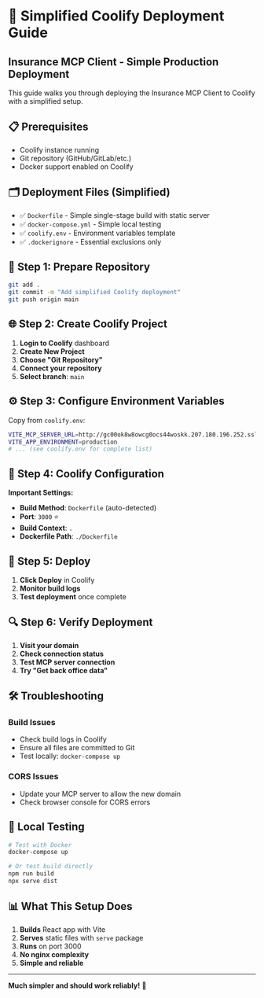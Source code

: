 # 🚀 Simplified Coolify Deployment Guide

## Insurance MCP Client - Simple Production Deployment

This guide walks you through deploying the Insurance MCP Client to Coolify with a simplified setup.

## 📋 Prerequisites

- Coolify instance running
- Git repository (GitHub/GitLab/etc.)
- Docker support enabled on Coolify

## 🗂️ Deployment Files (Simplified)

- ✅ `Dockerfile` - Simple single-stage build with static server
- ✅ `docker-compose.yml` - Simple local testing
- ✅ `coolify.env` - Environment variables template
- ✅ `.dockerignore` - Essential exclusions only

## 🔧 Step 1: Prepare Repository

```bash
git add .
git commit -m "Add simplified Coolify deployment"
git push origin main
```

## 🌐 Step 2: Create Coolify Project

1. **Login to Coolify** dashboard
2. **Create New Project**
3. **Choose "Git Repository"**
4. **Connect your repository**
5. **Select branch**: `main`

## ⚙️ Step 3: Configure Environment Variables

Copy from `coolify.env`:

```bash
VITE_MCP_SERVER_URL=http://gc00ok8w8owcg0ocs44woskk.207.180.196.252.sslip.io
VITE_APP_ENVIRONMENT=production
# ... (see coolify.env for complete list)
```

## 🐳 Step 4: Coolify Configuration

**Important Settings:**
- **Build Method**: `Dockerfile` (auto-detected)
- **Port**: `3000` ⭐
- **Build Context**: `.`
- **Dockerfile Path**: `./Dockerfile`

## 🚀 Step 5: Deploy

1. **Click Deploy** in Coolify
2. **Monitor build logs**
3. **Test deployment** once complete

## 🔍 Step 6: Verify Deployment

1. **Visit your domain**
2. **Check connection status**
3. **Test MCP server connection**
4. **Try "Get back office data"**

## 🛠️ Troubleshooting

### Build Issues
- Check build logs in Coolify
- Ensure all files are committed to Git
- Test locally: `docker-compose up`

### CORS Issues  
- Update your MCP server to allow the new domain
- Check browser console for CORS errors

## 🔄 Local Testing

```bash
# Test with Docker
docker-compose up

# Or test build directly
npm run build
npx serve dist
```

## 📊 What This Setup Does

1. **Builds** React app with Vite
2. **Serves** static files with `serve` package
3. **Runs** on port 3000
4. **No nginx complexity**
5. **Simple and reliable**

---

**Much simpler and should work reliably!** 🎉 